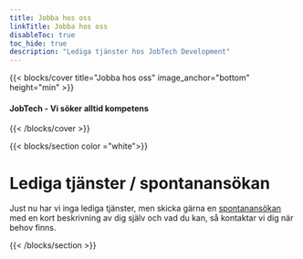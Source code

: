 ```yaml
---
title: Jobba hos oss
linkTitle: Jobba hos oss
disableToc: true
toc_hide: true
description: "Lediga tjänster hos JobTech Development"
---
```


{{< blocks/cover title="Jobba hos oss" image_anchor="bottom" height="min" >}}

<h4>JobTech - Vi söker alltid kompetens</h4>

{{< /blocks/cover >}}







{{< blocks/section color ="white">}}

<div class="col-12 mx-auto">


<h1>Lediga tjänster / spontanansökan </h1>
<p>Just nu har vi inga lediga tjänster, men skicka gärna en <a href="mailto:recruitment-jobtech@arbetsformedlingen.se">spontanansökan </a>
   med en kort beskrivning av dig själv och vad du kan, så kontaktar vi dig när behov finns.</p>
  


{{< /blocks/section >}}


                                                                                                                                                                                                                                                                                                                                                                                                                                                                                                                                  
                                    
                                            
                                       
                                       
                                       
                                       
                                       
                                       
                                       
                                       
                                       
                                       
                                       
                                       
                                       
                                       
                                       
                                       
                                                                                                                                                                                                                                                                                                                                                                                                                                                                                                                                                                                                                                                           